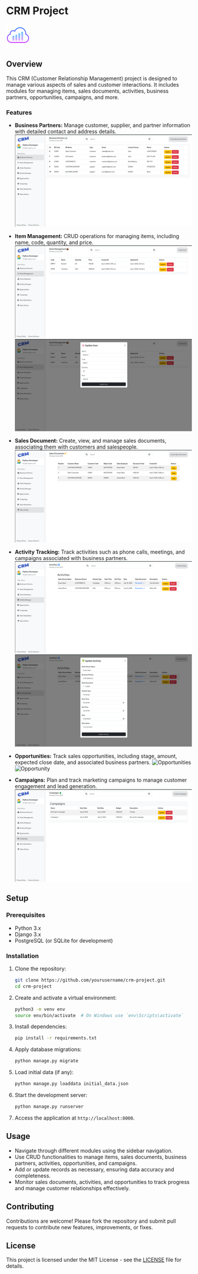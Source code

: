 # CRM Project

![CRM Logo](static/images/favicon.png)

## Overview

This CRM (Customer Relationship Management) project is designed to manage various aspects of sales and customer interactions. It includes modules for managing items, sales documents, activities, business partners, opportunities, campaigns, and more.

### Features

- **Business Partners:** Manage customer, supplier, and partner information with detailed contact and address details.
![Business Parteners](static/images/bps.png)

- **Item Management:** CRUD operations for managing items, including name, code, quantity, and price.
![Stock Management](static/images/stocks.png)
![Stock Sample](static/images/stock.png)

- **Sales Document:** Create, view, and manage sales documents, associating them with customers and salespeople.
![Sales ](static/images/sales.png)

- **Activity Tracking:** Track activities such as phone calls, meetings, and campaigns associated with business partners.
![Activities](static/images/activities.png)
![Single Activity](static/images/activity.png)

- **Opportunities:** Track sales opportunities, including stage, amount, expected close date, and associated business partners.
![Opportunities](static/images/opportunities.png)
![Opportunity](static/images/opportunitiy.png)


- **Campaigns:** Plan and track marketing campaigns to manage customer engagement and lead generation.
![Campaigns](static/images/campaigns.png)



## Setup

### Prerequisites

- Python 3.x
- Django 3.x
- PostgreSQL (or SQLite for development)

### Installation

1. Clone the repository:

   ```bash
   git clone https://github.com/yourusername/crm-project.git
   cd crm-project
   ```

2. Create and activate a virtual environment:

   ```bash
   python3 -m venv env
   source env/bin/activate  # On Windows use `env\Scripts\activate`
   ```

3. Install dependencies:

   ```bash
   pip install -r requirements.txt
   ```

4. Apply database migrations:

   ```bash
   python manage.py migrate
   ```

5. Load initial data (if any):

   ```bash
   python manage.py loaddata initial_data.json
   ```

6. Start the development server:

   ```bash
   python manage.py runserver
   ```

7. Access the application at `http://localhost:8000`.

## Usage

- Navigate through different modules using the sidebar navigation.
- Use CRUD functionalities to manage items, sales documents, business partners, activities, opportunities, and campaigns.
- Add or update records as necessary, ensuring data accuracy and completeness.
- Monitor sales documents, activities, and opportunities to track progress and manage customer relationships effectively.

## Contributing

Contributions are welcome! Please fork the repository and submit pull requests to contribute new features, improvements, or fixes.

## License

This project is licensed under the MIT License - see the [LICENSE](LICENSE) file for details.


